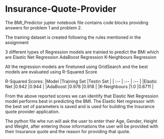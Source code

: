 # Insurance-Quote-Provider

The BMI_Predictor jupter notebook file contains code blocks providing answers for problem 1 and problem 2.

The training dataset is created following the rules mentioned in the assignment

3 different types of Regression models are trainied to predict the BMI which are 
  Elastic Net Regression
  AdaBoost Regression
  K-Neighbours Regression

All the regression models are finetuned using GridSearch and the best models are evaluated using R-Squared Score

R-Squared Scores:
|Model                 |Training Set    |Testin Set       |
| :--                  | :--            | :--             |
|Elastic Net           |0.942           |0.944            |
|AdaBoost              |0.978           |0.918            |
|K-Neighbours          |1.0             |0.6711           |

From the above reported scores we can identify that Elastic Net Regression model performs best in predicting the BMI. The Elastic Net regressor
with the best set of parameters is saved and is used for building the Insurance quote provider application.

The python file whe run will ask the user to enter their Age, Gender, Height and Weight, after entering those informations the user will be provided with
their Insurance quote and the reason for providing that quote.
  
